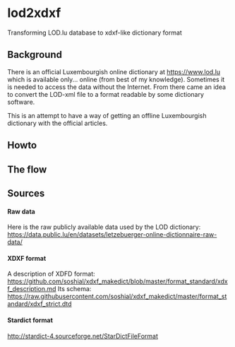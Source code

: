 # lod2xdxf
Transforming LOD.lu database to xdxf-like dictionary format

## Background
There is an official Luxembourgish online dictionary at https://www.lod.lu which is available only... online (from best of my knowledge). 
Sometimes it is needed to access the data without the Internet. From there came an idea to convert the LOD-xml file to a format readable by some dictionary software. 

This is an attempt to have a way of getting an offline Luxembourgish dictionary with the official articles.

## Howto

## The flow

## Sources

#### Raw data
Here is the raw publicly available data used by the LOD dictionary: 
https://data.public.lu/en/datasets/letzebuerger-online-dictionnaire-raw-data/

#### XDXF format

A description of XDFD format: https://github.com/soshial/xdxf_makedict/blob/master/format_standard/xdxf_description.md
Its schema: https://raw.githubusercontent.com/soshial/xdxf_makedict/master/format_standard/xdxf_strict.dtd

#### Stardict format
http://stardict-4.sourceforge.net/StarDictFileFormat

